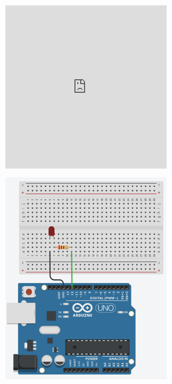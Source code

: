 <iframe src=https://app.arduino.cc/sketches/cdc90228-cb01-4b74-abeb-a9439f71cd4d?view-mode=preview?embed style="height:510px;width:100%;margin:10px 0" frameborder=0></iframe>

![project1.5](Arduino-Code/project1.5/arduino_led_circuit.png)
